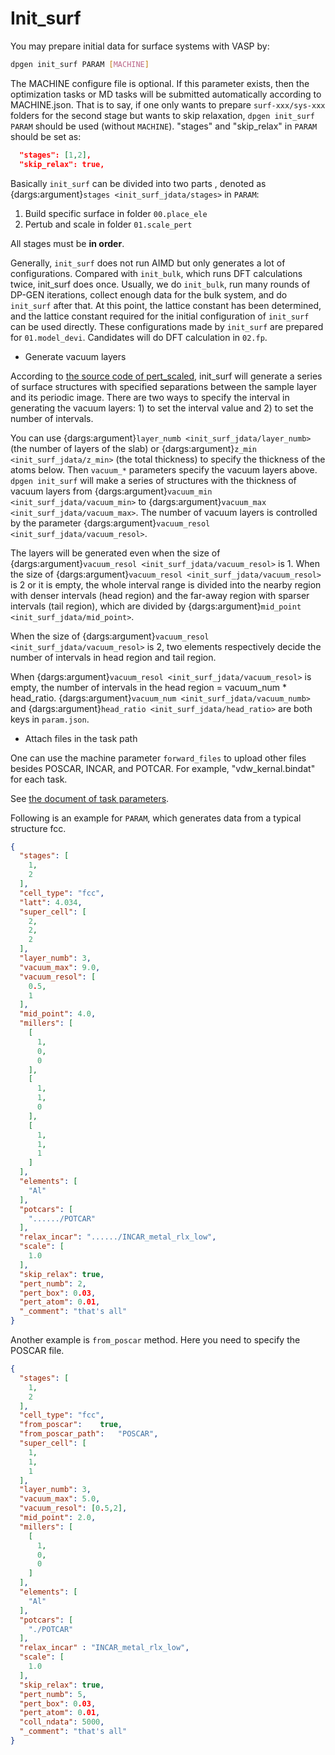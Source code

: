 # Init_surf

You may prepare initial data for surface systems with VASP by:

```bash
dpgen init_surf PARAM [MACHINE]
```
The MACHINE configure file is optional. If this parameter exists, then the optimization
tasks or MD tasks will be submitted automatically according to MACHINE.json. That is to say, if one only wants to prepare `surf-xxx/sys-xxx` folders for the second stage but wants to skip relaxation, `dpgen init_surf PARAM` should be used (without `MACHINE`).
"stages" and "skip_relax" in `PARAM` should be set as: 
```json
  "stages": [1,2],
  "skip_relax": true,
```

Basically `init_surf` can be divided into two parts , denoted as {dargs:argument}`stages <init_surf_jdata/stages>` in `PARAM`:
1. Build specific surface in folder `00.place_ele`
2. Pertub and scale in folder `01.scale_pert`

All stages must be **in order**.

Generally, `init_surf` does not run AIMD but only generates a lot of configurations. Compared with `init_bulk`, which runs DFT calculations twice, init_surf does once. Usually, we do `init_bulk`, run many rounds of DP-GEN iterations, collect enough data for the bulk system, and do `init_surf` after that. At this point, the lattice constant has been determined, and the lattice constant required for the initial configuration of `init_surf` can be used directly. These configurations made by `init_surf` are prepared for `01.model_devi`. Candidates will do DFT calculation in `02.fp`. 

- Generate vacuum layers

According to [the source code of pert_scaled](https://github.com/deepmodeling/dpgen/blob/8dea29ef125f66be9641afe5ac4970433a9c9ce1/dpgen/data/surf.py#L484), init_surf will generate a series of surface structures with specified separations between the sample layer and its periodic image. There are two ways to specify the interval in generating the vacuum layers: 1) to set the interval value and 2) to set the number of intervals.

You can use {dargs:argument}`layer_numb <init_surf_jdata/layer_numb>` (the number of layers of the slab) or {dargs:argument}`z_min <init_surf_jdata/z_min>` (the total thickness) to specify the thickness of the atoms below. Then `vacuum_*` parameters specify the vacuum layers above. `dpgen init_surf` will make a series of structures with the thickness of vacuum layers from {dargs:argument}`vacuum_min <init_surf_jdata/vacuum_min>` to {dargs:argument}`vacuum_max <init_surf_jdata/vacuum_max>`. The number of vacuum layers is controlled by the parameter {dargs:argument}`vacuum_resol <init_surf_jdata/vacuum_resol>`. 

The layers will be generated even when the size of {dargs:argument}`vacuum_resol <init_surf_jdata/vacuum_resol>` is 1. When the size of {dargs:argument}`vacuum_resol <init_surf_jdata/vacuum_resol>` is 2 or it is empty, the whole interval range is divided into the nearby region with denser intervals (head region) and the far-away region with sparser intervals (tail region), which are divided by {dargs:argument}`mid_point <init_surf_jdata/mid_point>`. 

When the size of {dargs:argument}`vacuum_resol <init_surf_jdata/vacuum_resol>` is 2, two elements respectively decide the number of intervals in head region and tail region.

When {dargs:argument}`vacuum_resol <init_surf_jdata/vacuum_resol>` is empty, the number of intervals in the head region = vacuum_num * head_ratio. {dargs:argument}`vacuum_num <init_surf_jdata/vacuum_numb>` and {dargs:argument}`head_ratio <init_surf_jdata/head_ratio>` are both keys in `param.json`.

- Attach files in the task path

One can use the machine parameter `forward_files` to upload other files besides POSCAR, INCAR, and POTCAR. For example, "vdw_kernal.bindat" for each task. 

See [the document of task parameters](https://docs.deepmodeling.com/projects/dpdispatcher/en/latest/task.html#argument:task/forward_files).

Following is an example for `PARAM`, which generates data from a typical structure fcc.
```json
{
  "stages": [
    1,
    2
  ],
  "cell_type": "fcc",
  "latt": 4.034,
  "super_cell": [
    2,
    2,
    2
  ],
  "layer_numb": 3,
  "vacuum_max": 9.0,
  "vacuum_resol": [
    0.5,
    1
  ],
  "mid_point": 4.0,
  "millers": [
    [
      1,
      0,
      0
    ],
    [
      1,
      1,
      0
    ],
    [
      1,
      1,
      1
    ]
  ],
  "elements": [
    "Al"
  ],
  "potcars": [
    "....../POTCAR"
  ],
  "relax_incar": "....../INCAR_metal_rlx_low",
  "scale": [
    1.0
  ],
  "skip_relax": true,
  "pert_numb": 2,
  "pert_box": 0.03,
  "pert_atom": 0.01,
  "_comment": "that's all"
}
```

Another example is `from_poscar` method. Here you need to specify the POSCAR file. 

```json
{
  "stages": [
    1,
    2
  ],
  "cell_type": "fcc",
  "from_poscar":	true,
  "from_poscar_path":	"POSCAR",
  "super_cell": [
    1,
    1,
    1
  ],
  "layer_numb": 3,
  "vacuum_max": 5.0,
  "vacuum_resol": [0.5,2],
  "mid_point": 2.0,
  "millers": [
    [
      1,
      0,
      0
    ]
  ],
  "elements": [
    "Al"
  ],
  "potcars": [
    "./POTCAR"
  ],
  "relax_incar" : "INCAR_metal_rlx_low",
  "scale": [
    1.0
  ],
  "skip_relax": true,
  "pert_numb": 5,
  "pert_box": 0.03,
  "pert_atom": 0.01,
  "coll_ndata": 5000,
  "_comment": "that's all"
}
```
